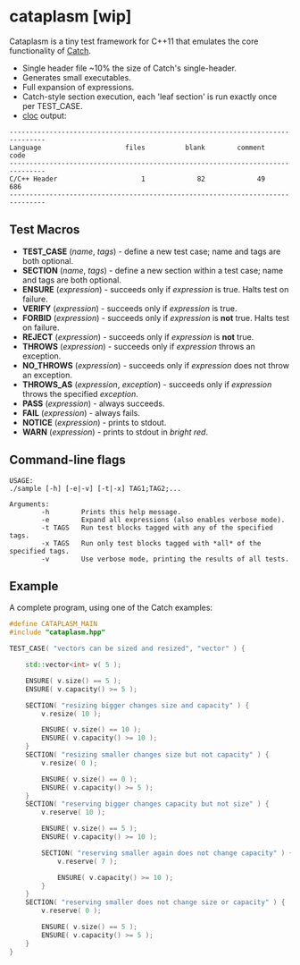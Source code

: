 cataplasm [wip]
====

Cataplasm is a tiny test framework for C++11 that emulates the core functionality of 
[Catch](https://github.com/philsquared/Catch).

- Single header file ~10% the size of Catch's single-header.
- Generates small executables.
- Full expansion of expressions.
- Catch-style section execution, each 'leaf section' is run exactly once per TEST_CASE.
- [cloc](https://github.com/AlDanial/cloc) output:
```
-------------------------------------------------------------------------------
Language                     files          blank        comment           code
-------------------------------------------------------------------------------
C/C++ Header                     1             82             49            686
-------------------------------------------------------------------------------
```

Test Macros
----

- **TEST_CASE** (*name*, *tags*) - define a new test case; name and tags are both optional.
- **SECTION** (*name*, *tags*) - define a new section within a test case; name and tags are both optional.
- **ENSURE** (*expression*) - succeeds only if *expression* is true. Halts test on failure.
- **VERIFY** (*expression*) - succeeds only if *expression* is true.
- **FORBID** (*expression*) - succeeds only if *expression* is **not** true. Halts test on failure.
- **REJECT** (*expression*) - succeeds only if *expression* is **not** true.
- **THROWS** (*expression*) - succeeds only if *expression* throws an exception.
- **NO_THROWS** (*expression*) - succeeds only if *expression* does not throw an exception.
- **THROWS_AS** (*expression*, *exception*) - succeeds only if *expression* throws the specified *exception*.
- **PASS** (*expression*) - always succeeds.
- **FAIL** (*expression*) - always fails.
- **NOTICE** (*expression*) - prints to stdout.
- **WARN** (*expression*) - prints to stdout in *bright red*.

Command-line flags
----
```
USAGE:
./sample [-h] [-e|-v] [-t|-x] TAG1;TAG2;...

Arguments:
        -h        Prints this help message.
        -e        Expand all expressions (also enables verbose mode).
        -t TAGS   Run test blocks tagged with any of the specified tags.
        -x TAGS   Run only test blocks tagged with *all* of the specified tags.
        -v        Use verbose mode, printing the results of all tests.
```

Example
----
A complete program, using one of the Catch examples:

```c++
#define CATAPLASM_MAIN
#include "cataplasm.hpp"

TEST_CASE( "vectors can be sized and resized", "vector" ) {

    std::vector<int> v( 5 );

    ENSURE( v.size() == 5 );
    ENSURE( v.capacity() >= 5 );

    SECTION( "resizing bigger changes size and capacity" ) {
        v.resize( 10 );

        ENSURE( v.size() == 10 );
        ENSURE( v.capacity() >= 10 );
    }
    SECTION( "resizing smaller changes size but not capacity" ) {
        v.resize( 0 );

        ENSURE( v.size() == 0 );
        ENSURE( v.capacity() >= 5 );
    }
    SECTION( "reserving bigger changes capacity but not size" ) {
        v.reserve( 10 );

        ENSURE( v.size() == 5 );
        ENSURE( v.capacity() >= 10 );

        SECTION( "reserving smaller again does not change capacity" ) {
            v.reserve( 7 );

            ENSURE( v.capacity() >= 10 );
        }
    }
    SECTION( "reserving smaller does not change size or capacity" ) {
        v.reserve( 0 );

        ENSURE( v.size() == 5 );
        ENSURE( v.capacity() >= 5 );
    }
}
```
